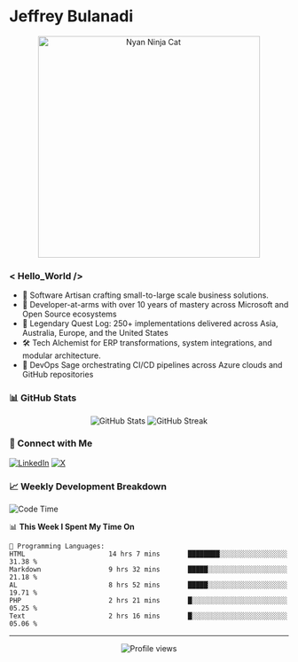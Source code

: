 # Jeffrey Bulanadi

<div align="center">
  <img src="https://www.nyan.cat/cats/nyaninja.gif" alt="Nyan Ninja Cat" width="400"/>
</div>

### < Hello_World />

- 🎨 Software Artisan crafting small-to-large scale business solutions.
- 💼 Developer-at-arms with over 10 years of mastery across Microsoft and Open Source ecosystems
- 🏢 Legendary Quest Log: 250+ implementations delivered across Asia, Australia, Europe, and the United States
- 🛠️ Tech Alchemist for ERP transformations, system integrations, and modular architecture.
- 🔄 DevOps Sage orchestrating CI/CD pipelines across Azure clouds and GitHub repositories

### 📊 GitHub Stats

<div align="center">
  <img src="https://github-readme-stats.vercel.app/api?username=jeffreybulanadi&show_icons=true&theme=tokyonight" alt="GitHub Stats" />
  <img src="https://github-readme-streak-stats.herokuapp.com/?user=jeffreybulanadi&theme=tokyonight" alt="GitHub Streak" />
</div>

### 🤝 Connect with Me

[![LinkedIn](https://img.shields.io/badge/LinkedIn-Connect-blue?style=for-the-badge&logo=linkedin)](https://linkedin.com/in/jeffreybulanadi)
[![X](https://img.shields.io/badge/Twitter-Follow-blue?style=for-the-badge&logo=twitter)](https://x.com/JeffreyBulanadi)

### 📈 Weekly Development Breakdown

<!--START_SECTION:waka-->
![Code Time](http://img.shields.io/badge/Code%20Time-304%20hrs%203%20mins-blue)

📊 **This Week I Spent My Time On** 

```text
💬 Programming Languages: 
HTML                     14 hrs 7 mins       ████████░░░░░░░░░░░░░░░░░   31.38 % 
Markdown                 9 hrs 32 mins       █████░░░░░░░░░░░░░░░░░░░░   21.18 % 
AL                       8 hrs 52 mins       █████░░░░░░░░░░░░░░░░░░░░   19.71 % 
PHP                      2 hrs 21 mins       █░░░░░░░░░░░░░░░░░░░░░░░░   05.25 % 
Text                     2 hrs 16 mins       █░░░░░░░░░░░░░░░░░░░░░░░░   05.06 % 
```


<!--END_SECTION:waka-->

---

<div align="center">
  <img src="https://komarev.com/ghpvc/?username=jeffreybulanadi&color=blue&style=flat-square" alt="Profile views" />
</div>
